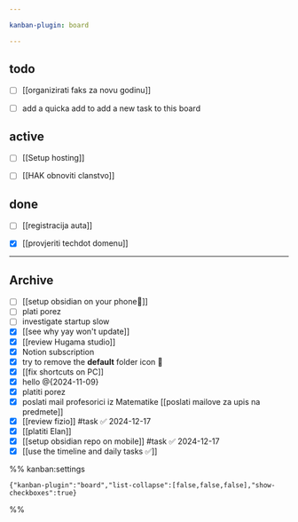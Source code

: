 ```yaml
---

kanban-plugin: board

---
```


## todo

- [ ] [[organizirati faks za novu godinu]]
- [ ] add a quicka add to add a new task to this board


## active

- [ ] [[Setup hosting]]
- [ ] [[HAK obnoviti clanstvo]]


## done

- [ ] [[registracija auta]]
- [x] [[provjeriti techdot domenu]]


***

## Archive

- [ ] [[setup obsidian on your phone📱]]
- [ ] plati porez
- [ ] investigate startup slow
- [x] [[see why yay won't update]]
- [x] [[review Hugama studio]]
- [x] Notion subscription
- [x] try to remove the **default** folder icon 📁
- [x] [[fix shortcuts on PC]]
- [x] hello @{2024-11-09}
- [x] platiti porez
- [x] poslati mail profesorici iz Matematike [[poslati mailove za upis na predmete]]
- [x] [[review fizio]] #task ✅ 2024-12-17
- [x] [[platiti Elan]]
- [x] [[setup obsidian repo on mobile]] #task ✅ 2024-12-17
- [x] [[use the timeline and daily tasks ✅]]

%% kanban:settings
```
{"kanban-plugin":"board","list-collapse":[false,false,false],"show-checkboxes":true}
```
%%